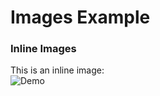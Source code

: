 # Images Example

### Inline Images

This is an inline image:  
![Demo](http://placehold.it/350x150)
